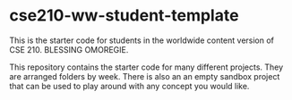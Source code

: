 # cse210-ww-student-template
This is the starter code for students in the worldwide content version of CSE 210.
BLESSING OMOREGIE.

This repository contains the starter code for many different projects. They are arranged folders by week. There is also an an empty sandbox project that can be used to play around with any concept you would like.
